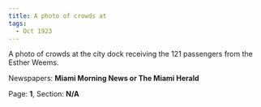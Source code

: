 ```yaml
---  
title: A photo of crowds at  
tags:  
  - Oct 1923  
---  
```

  
A photo of crowds at the city dock receiving the 121 passengers from the Esther Weems.  
  
Newspapers: **Miami Morning News or The Miami Herald**  
  
Page: **1**, Section: **N/A** 
